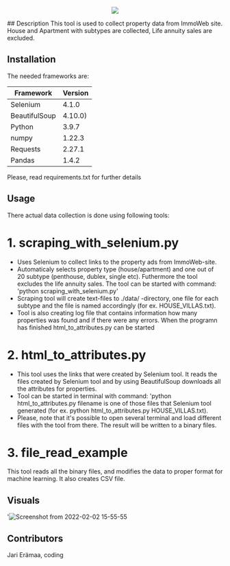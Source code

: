 <p align="center">
  <img src="https://user-images.githubusercontent.com/27958519/152174276-e7988d8f-98e6-43e3-ad7b-4d4696f0acc0.png" />
</p>
## Description
This tool is used to collect property data from ImmoWeb site. House and Apartment with subtypes are collected, Life annuity sales are excluded. 


## Installation
The needed frameworks are:


| Framework     | Version |
| ---------- | ------- |
| Selenium      | 4.1.0 |
| BeautifulSoup      | 4.10.0)  |
| Python     | 3.9.7  |
| numpy   | 1.22.3  |
| Requests     | 2.27.1  |
| Pandas | 1.4.2  |


Please, read requirements.txt for further details

## Usage

There actual data collection is done using following tools:

# 1. scraping\_with\_selenium.py

  - Uses Selenium to collect links to the property ads from ImmoWeb-site.
  - Automaticaly selects property type (house/apartment) and one out of 20 subtype (penthouse, 
  dublex, single etc). Futhermore the tool excludes the life annuity sales. The tool 
  can be started with command: 'python scraping_with_selenium.py'
  - Scraping tool will create text-files to ./data/ -directory, one file for each subtype and 
  the file is named accordingly (for ex. HOUSE_VILLAS.txt). 
  - Tool is also creating log file
  that contains information how many properties was found and if there were any errors. When 
  the programn has finished html_to_attributes.py can be started

# 2. html\_to\_attributes.py

  - This tool uses the links that were created by Selenium tool. It reads the files created by
  Selenium tool and by using BeautifulSoup downloads all the attributes for properties. 
  - Tool can be started in terminal with command: 'python html_to_attributes.py
  filename is one of those files that Selenium tool generated (for ex. python html_to_attributes.py HOUSE_VILLAS.txt). 
  - Please, note that it's possible to open several terminal and load different files with the tool from there. The result 
  will be written to a binary files. 

# 3. file\_read\_example

This tool reads all the binary files, and modifies the data to proper format for machine learning. It also creates CSV file.

## Visuals
<filename>'![Screenshot from 2022-02-02 15-55-55](https://user-images.githubusercontent.com/27958519/152178776-8fd6f9c6-3c8e-446d-86e6-c175eeb47f10.png)

## Contributors
Jari Erämaa, coding

